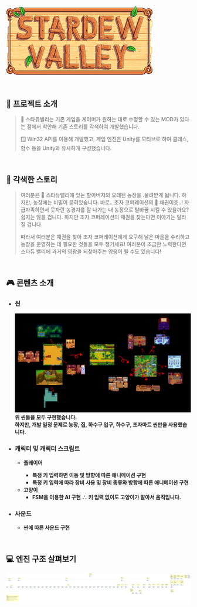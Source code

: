 
&nbsp;&nbsp;&nbsp;&nbsp;&nbsp;&nbsp;&nbsp;&nbsp;&nbsp;&nbsp;&nbsp;&nbsp;&nbsp;&nbsp;&nbsp;&nbsp;&nbsp;&nbsp;&nbsp;&nbsp;&nbsp;&nbsp;&nbsp;&nbsp;&nbsp;&nbsp;&nbsp;&nbsp;&nbsp;&nbsp;&nbsp;&nbsp;&nbsp;&nbsp;&nbsp;&nbsp;&nbsp;&nbsp;&nbsp;&nbsp;&nbsp;&nbsp;&nbsp;&nbsp;&nbsp;&nbsp;&nbsp;&nbsp;![Alt text](/resources/readme_img/StardewValleyLogo.png)

<br>

## 🧐 프로젝트 소개

>🚜 스타듀밸리는 기존 게임을 게이머가 원하는 대로 수정할 수 있는 MOD가 있다는 점에서 착안해 기존 스토리를 각색하여 개발했습니다.
>
>🪟 Win32 API를 이용해 개발했고, 게임 엔진은 Unity를 모티브로 하여 클래스, 함수 등을 Unity와 유사하게 구성했습니다.

<br>

## 📜 각색한 스토리
>여러분은 🚜 스타듀밸리에 있는 할아버지의 오래된 농장을 .물려받게 됩니다. 하지만, 농장에는 비밀이 묻혀있습니다. 바로.. 조자 코퍼레이션의 💸 채권이죠..! 자급자족하면서 웃자란 농경지를 잘 나가는 내 농장으로 탈바꿈 시킬 수 있을까요? 쉽지는 않을 겁니다. 하지만 조자 코퍼레이션의 채권을 찾는다면 이야기는 달라질 겁니다. 
>
>따라서 여러분은 채권을 찾아 조자 코퍼레이션에게 요구해 낡은 마을을 수리하고 농장을 운영하는 데 필요한 것들을 모두 챙기세요! 여러분이 조금만 노력한다면 스타듀 밸리에 과거의 영광을 되찾아주는 영웅이 될 수도 있습니다!

<br>

## 🎮 콘텐츠 소개
- ### 씬
  ![Alt text](/resources/readme_img/Scenes.png)
  <b>위 씬들을 모두 구현했습니다.<br>
  하지만, 개발 일정 문제로 농장, 집, 하수구 입구, 하수구, 조자마트 씬만을 사용했습니다.</b>

- ### 캐릭터 및 캐릭터 스크립트
  - <b>플레이어
    - 특정 키 입력하면 이동 및 방향에 따른 애니메이션 구현
    - 특정 키 입력에 따라 장비 사용 및 장비 종류와 방향에 따른 애니메이션 구현
  - 고양이
    - FSM을 이용한 AI 구현 ∴ 키 입력 없이도 고양이가 알아서 움직입니다.
    
- ### 사운드
  - 씬에 따른 사운드 구현
</b>
<br>

## 💻 엔진 구조 살펴보기
![Alt text](/resources/readme_img/ClassDiagram.png)